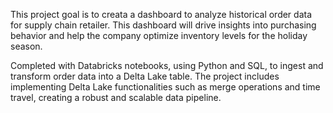This project goal is to creata a dashboard to analyze historical order data for supply chain retailer. This dashboard will drive insights into purchasing behavior and help the company optimize inventory levels for the holiday season.

Completed with Databricks notebooks, using Python and SQL, to ingest and transform order data into a Delta Lake table. The project includes implementing Delta Lake functionalities such as merge operations and time travel, creating a robust and scalable data pipeline.